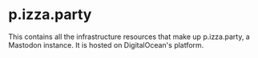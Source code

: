 # p.izza.party
This contains all the infrastructure resources that make up p.izza.party, a Mastodon instance. It is hosted on DigitalOcean's platform.
